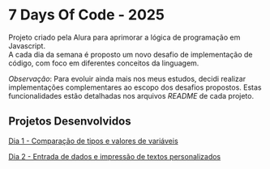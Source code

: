 # 7 Days Of Code - 2025

Projeto criado pela Alura para aprimorar a lógica de programação em Javascript.<br>
A cada dia da semana é proposto um novo desafio de implementação de código, com foco em diferentes conceitos da linguagem.

*Observação*:  Para evoluir ainda mais nos meus estudos, decidi realizar implementações complementares ao escopo dos desafios propostos. Estas funcionalidades estão detalhadas nos arquivos *README* de cada projeto.

## Projetos Desenvolvidos

[Dia 1 - Comparação de tipos e valores de variáveis](https://github.com/emanuelgteo/7-days-of-code-2025/tree/main/dia-1)

[Dia 2 - Entrada de dados e impressão de textos personalizados](https://github.com/emanuelgteo/7-days-of-code-2025/tree/main/dia-2)

